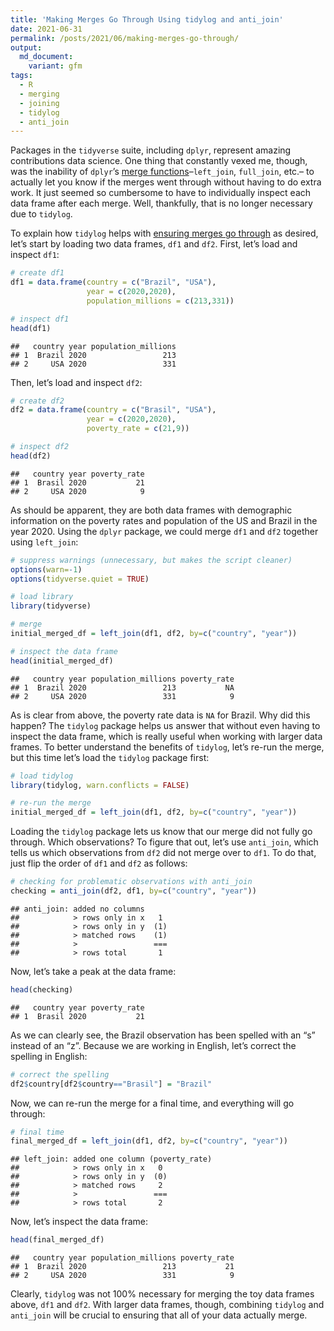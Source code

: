 ```yaml
---
title: 'Making Merges Go Through Using tidylog and anti_join'
date: 2021-06-31
permalink: /posts/2021/06/making-merges-go-through/
output: 
  md_document:
    variant: gfm
tags:
  - R
  - merging
  - joining
  - tidylog
  - anti_join
---
```


Packages in the `tidyverse` suite, including `dplyr`, represent amazing
contributions data science. One thing that constantly vexed me, though,
was the inability of `dplyr`’s [merge
functions](https://dplyr.tidyverse.org/reference/join.html)–`left_join`,
`full_join`, etc.– to actually let you know if the merges went through
without having to do extra work. It just seemed so cumbersome to have to
individually inspect each data frame after each merge. Well, thankfully,
that is no longer necessary due to `tidylog`.

To explain how `tidylog` helps with [ensuring merges go
through](https://cran.r-project.org/web/packages/tidylog/readme/README.html)
as desired, let’s start by loading two data frames, `df1` and `df2`.
First, let’s load and inspect `df1`:

``` r
# create df1
df1 = data.frame(country = c("Brazil", "USA"),
                 year = c(2020,2020),
                 population_millions = c(213,331))

# inspect df1
head(df1)
```

    ##   country year population_millions
    ## 1  Brazil 2020                 213
    ## 2     USA 2020                 331

Then, let’s load and inspect `df2`:

``` r
# create df2
df2 = data.frame(country = c("Brasil", "USA"),
                 year = c(2020,2020),
                 poverty_rate = c(21,9))

# inspect df2
head(df2)
```

    ##   country year poverty_rate
    ## 1  Brasil 2020           21
    ## 2     USA 2020            9

As should be apparent, they are both data frames with demographic
information on the poverty rates and population of the US and Brazil in
the year 2020. Using the `dplyr` package, we could merge `df1` and `df2`
together using `left_join`:

``` r
# suppress warnings (unnecessary, but makes the script cleaner)
options(warn=-1)
options(tidyverse.quiet = TRUE)

# load library
library(tidyverse)

# merge
initial_merged_df = left_join(df1, df2, by=c("country", "year"))

# inspect the data frame
head(initial_merged_df)
```

    ##   country year population_millions poverty_rate
    ## 1  Brazil 2020                 213           NA
    ## 2     USA 2020                 331            9

As is clear from above, the poverty rate data is `NA` for Brazil. Why
did this happen? The `tidylog` package helps us answer that without even
having to inspect the data frame, which is really useful when working
with larger data frames. To better understand the benefits of `tidylog`,
let’s re-run the merge, but this time let’s load the `tidylog` package
first:

``` r
# load tidylog
library(tidylog, warn.conflicts = FALSE)

# re-run the merge
initial_merged_df = left_join(df1, df2, by=c("country", "year"))
```

Loading the `tidylog` package lets us know that our merge did not fully
go through. Which observations? To figure that out, let’s use
`anti_join`, which tells us which observations from `df2` did not merge
over to `df1`. To do that, just flip the order of `df1` and `df2` as
follows:

``` r
# checking for problematic observations with anti_join
checking = anti_join(df2, df1, by=c("country", "year"))
```

    ## anti_join: added no columns
    ##            > rows only in x   1
    ##            > rows only in y  (1)
    ##            > matched rows    (1)
    ##            >                 ===
    ##            > rows total       1

Now, let’s take a peak at the data frame:

``` r
head(checking)
```

    ##   country year poverty_rate
    ## 1  Brasil 2020           21

As we can clearly see, the Brazil observation has been spelled with an
“s” instead of an “z”. Because we are working in English, let’s correct
the spelling in English:

``` r
# correct the spelling
df2$country[df2$country=="Brasil"] = "Brazil"
```

Now, we can re-run the merge for a final time, and everything will go
through:

``` r
# final time
final_merged_df = left_join(df1, df2, by=c("country", "year"))
```

    ## left_join: added one column (poverty_rate)
    ##            > rows only in x   0
    ##            > rows only in y  (0)
    ##            > matched rows     2
    ##            >                 ===
    ##            > rows total       2

Now, let’s inspect the data frame:

``` r
head(final_merged_df)
```

    ##   country year population_millions poverty_rate
    ## 1  Brazil 2020                 213           21
    ## 2     USA 2020                 331            9

Clearly, `tidylog` was not 100% necessary for merging the toy data
frames above, `df1` and `df2`. With larger data frames, though,
combining `tidylog` and `anti_join` will be crucial to ensuring that all
of your data actually merge.
